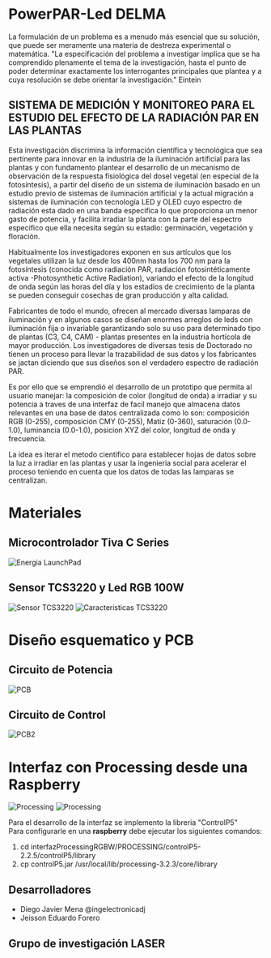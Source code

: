 # PowerPAR-Led DELMA
La formulación de un problema es a menudo más esencial que su solución, que puede ser meramente una materia de destreza experimental o matemática. "La especificación del problema a investigar implica que se ha comprendido plenamente el
tema de la investigación, hasta el punto de poder determinar exactamente los interrogantes principales que plantea y a cuya resolución se debe orientar la investigación." Eintein

## SISTEMA DE MEDICIÓN Y MONITOREO PARA EL ESTUDIO DEL EFECTO DE LA RADIACIÓN PAR EN LAS PLANTAS

Esta investigación discrimina la información científica y tecnológica que sea pertinente para innovar en la industria de la iluminación artificial para las plantas y con fundamento plantear el desarrollo de un mecanismo de observación de la respuesta fisiológica del dosel vegetal (en especial de la fotosíntesis), a partir del diseño de un sistema de iluminación basado en un estudio previo de sistemas de iluminación artificial y la actual migración a sistemas de iluminación con tecnología LED y OLED cuyo espectro de radiación esta dado en una banda especifica lo que proporciona un menor gasto de potencia, y facilita irradiar la planta con la parte del espectro especifico que ella necesita según su estadio: germinación, vegetación y floración. 

Habitualmente los investigadores exponen en sus artículos que los vegetales utilizan la luz desde los 400nm hasta los 700 nm para la fotosíntesis (conocida como radiación PAR, radiación fotosintéticamente activa -Photosynthetic Active Radiation), variando el efecto de la longitud de onda según las horas del día y los estadios de crecimiento de la planta se pueden conseguir cosechas de gran producción y alta calidad. 

Fabricantes de todo el mundo, ofrecen al mercado diversas lamparas de iluminación y en algunos casos se diseñan enormes arreglos de leds con iluminación fija o invariable garantizando solo su uso para determinado tipo de plantas (C3, C4, CAM) - plantas presentes en la industria hortícola de mayor producción. Los investigadores de diversas tesis de Doctorado no tienen un proceso para llevar la trazabilidad de sus datos y los fabricantes se jactan diciendo que sus diseños son el verdadero espectro de radiación PAR.

Es por ello que se emprendió el desarrollo de un prototipo que permita al usuario manejar: la composición de color (longitud de onda) a irradiar y su potencia a traves de una interfaz de facil manejo que almacena datos relevantes en una base de datos centralizada como lo son: composición RGB (0-255), composición CMY (0-255), Matiz (0-360), saturación (0.0-1.0), luminancia (0.0-1.0), posicion XYZ del color, longitud de onda y frecuencia.

La idea es iterar el metodo cientifico para establecer hojas de datos sobre la luz a irradiar en las plantas y usar la ingenieria social para acelerar el proceso teniendo en cuenta que los datos de todas las lamparas se centralizan.

# Materiales

## Microcontrolador Tiva C Series 
![Energia LaunchPad](http://energia.nu/img/StellarPadLM4F120H5QR-V1.0.jpg "MSP-EXP430G2 LaunchPad") 

## Sensor TCS3220 y Led RGB 100W
![Sensor TCS3220](http://i68.tinypic.com/352npd3.png "Sensor TCS3220")
![Caracteristicas TCS3220](http://i63.tinypic.com/11c4m04.png "Caracteristicas TCS3220")

# Diseño esquematico y PCB

## Circuito de Potencia
![PCB](https://lh3.googleusercontent.com/-dSbxB3geZaU/V4xXMiXsHOI/AAAAAAAABeY/f4gfbdVW0fwslsUZJuilaUOww0KNgf91QCL0B/w996-h560-no/tesis.png "PCB")

## Circuito de Control
![PCB2](http://i65.tinypic.com/b5ln5f.jpg "PCB2")

# Interfaz con Processing desde una Raspberry
![Processing](http://i65.tinypic.com/14d3hh1.png "Interfaz")
![Processing](http://i66.tinypic.com/2dmf3hc.png "Interfaz")

Para el desarrollo de la interfaz se implemento la libreria "ControlP5"  
Para configurarle en una **raspberry** debe ejecutar los siguientes comandos:  
1. cd interfazProcessingRGBW/PROCESSING/controlP5-2.2.5/controlP5/library  
2. cp controlP5.jar /usr/local/lib/processing-3.2.3/core/library  

## Desarrolladores
* Diego Javier Mena @ingelectronicadj 
* Jeisson Eduardo Forero

## Grupo de investigación LASER 

